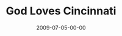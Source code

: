 ---
layout: message
category: message
series: "We Love Cincinnati"
title: "God Loves Cincinnati"
date: 2009-07-05-00-00
message_id: 570
sc-permalink-url: "http://soundcloud.com/crdschurch/god-loves-cincinnati"
audio: "http://s3.amazonaws.com/crossroads-media/messages/audio/WeLove1.mp3"
audio-duration: "36:21"
description: "Chuck Mingo shares the four actions of a city lover."
video: "http://s3.amazonaws.com/crossroads-media/messages/video/WeLove1.mp4"
video-duration: "36:21"
yt-embed-url: "//www.youtube.com/embed/Bru1DqCMOr8"
video-image: "http://s3.amazonaws.com/crossroads-media/images/WeLove1-still.jpg"
program: "http://s3.amazonaws.com/crossroads-media/documents/0704_05Program.pdf"
notes-description: ""
notes: "http://s3.amazonaws.com/crossroads-media/documents/SN_07_04-05_09.pdf"
notes-title: "God Loves Cincinnati (Study Notes)"
tag: 
 - cincinnati
 - mingo
 - love
 - city
explicit: false
---